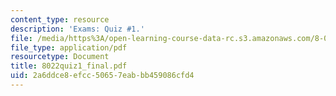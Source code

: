 ```yaml
---
content_type: resource
description: 'Exams: Quiz #1.'
file: /media/https%3A/open-learning-course-data-rc.s3.amazonaws.com/8-022-physics-ii-electricity-and-magnetism-fall-2002/2a6ddce8efcc50657eabbb459086cfd4_8022quiz1_final.pdf
file_type: application/pdf
resourcetype: Document
title: 8022quiz1_final.pdf
uid: 2a6ddce8-efcc-5065-7eab-bb459086cfd4
---
```

